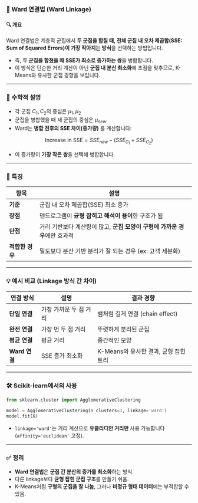 ### 🧩 Ward 연결법 (Ward Linkage)

#### 🔍 개요

Ward 연결법은 계층적 군집에서 **두 군집을 합칠 때, 전체 군집 내 오차 제곱합(SSE: Sum of Squared Errors)이 가장 작아지는 방식**을 선택하는 방법입니다.

* 즉, **두 군집을 합쳤을 때 SSE가 최소로 증가하는 쌍**을 병합합니다.
* 이 방식은 단순한 거리 계산이 아닌 **군집 내 분산 최소화**에 초점을 맞추므로, K-Means와 유사한 군집 경향을 보입니다.

---

### 📐 수학적 설명

* 각 군집 $C_1, C_2$의 중심은 $\mu_1, \mu_2$
* 군집을 병합했을 때 새 군집의 중심은 $\mu_{new}$
* Ward는 **병합 전후의 SSE 차이(증가량)** 를 계산합니다:

$$
\text{Increase in SSE} = SSE_{new} - (SSE_{C_1} + SSE_{C_2})
$$

* 이 증가량이 **가장 작은 쌍**을 선택해 병합합니다.

---

### 🧠 특징

| 항목         | 설명                                           |
| ---------- | -------------------------------------------- |
| **기준**     | 군집 내 오차 제곱합(SSE) 최소 증가                       |
| **장점**     | 덴드로그램이 **균형 잡히고 해석이 용이**한 구조가 됨              |
| **단점**     | 거리 기반보다 계산량이 많고, **군집 모양이 구형에 가까운 경우**에만 효과적 |
| **적합한 경우** | 밀도보다 분산 기반 분리가 잘 되는 경우 (ex: 고객 세분화)          |

---

### 💡 예시 비교 (Linkage 방식 간 차이)

| 연결 방식       | 설명            | 결과 경향                     |
| ----------- | ------------- | ------------------------- |
| **단일 연결**   | 가장 가까운 두 점 거리 | 뱀처럼 길게 연결 (chain effect)  |
| **완전 연결**   | 가장 먼 두 점 거리   | 뚜렷하게 분리된 군집               |
| **평균 연결**   | 평균 거리         | 중간적인 모양                   |
| **Ward 연결** | SSE 증가 최소화    | K-Means와 유사한 결과, 균형 잡힌 트리 |

---

### 🛠️ Scikit-learn에서의 사용

```python
from sklearn.cluster import AgglomerativeClustering

model = AgglomerativeClustering(n_clusters=3, linkage='ward')
model.fit(X)
```

* `linkage='ward'`는 거리 계산으로 **유클리디안 거리만** 사용 가능합니다 (`affinity='euclidean'` 고정).

---

### ✅ 정리

* **Ward 연결법**은 **군집 간 분산의 증가를 최소화**하는 방식.
* 다른 linkage보다 **균형 잡힌 군집 구조**를 만들기 쉬움.
* K-Means처럼 **구형의 군집을 잘 나눔**, 그러나 **비정규 형태 데이터**에는 부적합할 수 있음.
